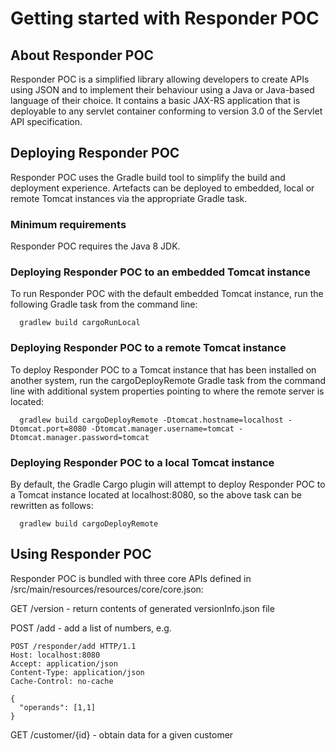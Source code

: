 # Getting started with Responder POC

## About Responder POC

Responder POC is a simplified library allowing developers to create APIs using JSON and to implement their behaviour using a Java or Java-based language of their choice. It contains a basic JAX-RS application that is deployable to any servlet container conforming to version 3.0 of the Servlet API specification.

## Deploying Responder POC

Responder POC uses the Gradle build tool to simplify the build and deployment experience. Artefacts can be deployed to embedded, local or remote Tomcat instances via the appropriate Gradle task.

### Minimum requirements

Responder POC requires the Java 8 JDK.

### Deploying Responder POC to an embedded Tomcat instance

To run Responder POC with the default embedded Tomcat instance, run the following Gradle task from the command line:

```
  gradlew build cargoRunLocal
```
  
### Deploying Responder POC to a remote Tomcat instance

To deploy Responder POC to a Tomcat instance that has been installed on another system, run the cargoDeployRemote Gradle task from the command line with additional system properties pointing to where the remote server is located:

```
  gradlew build cargoDeployRemote -Dtomcat.hostname=localhost -Dtomcat.port=8080 -Dtomcat.manager.username=tomcat -Dtomcat.manager.password=tomcat
```
  
### Deploying Responder POC to a local Tomcat instance

By default, the Gradle Cargo plugin will attempt to deploy Responder POC to a Tomcat instance located at localhost:8080, so the above task can be rewritten as follows:

```
  gradlew build cargoDeployRemote
```
  
## Using Responder POC

Responder POC is bundled with three core APIs defined in /src/main/resources/resources/core/core.json:

  GET /version - return contents of generated versionInfo.json file
  
  POST /add - add a list of numbers, e.g.
  
  ```
  POST /responder/add HTTP/1.1
  Host: localhost:8080
  Accept: application/json
  Content-Type: application/json
  Cache-Control: no-cache

  {
    "operands": [1,1]
  }
  ```
  
  GET /customer/{id} - obtain data for a given customer

